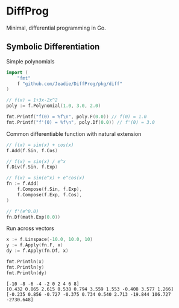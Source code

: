 # DiffProg
Minimal, differential programming in Go.  

## Symbolic Differentiation

Simple polynomials
```go
import (
    "fmt"
    f "github.com/Jeadie/DiffProg/pkg/diff"
)

// f(x) = 1+3x-2x^2
poly := f.Polynomial(1.0, 3.0, 2.0)

fmt.Printf("f(0) = %f\n", poly.F(0.0)) // f(0) = 1.0
fmt.Printf("f'(0) = %f\n", poly.Df(0.0)) // f'(0) = 3.0
``` 

Common differentiable function with natural extension 
```go
// f(x) = sin(x) + cos(x)
f.Add(f.Sin, f.Cos)

// f(x) = sin(x) / e^x
f.Div(f.Sin, f.Exp)

// f(x) = sin(e^x) + e^cos(x)
fn := f.Add(
	f.Compose(f.Sin, f.Exp),
	f.Compose(f.Exp, f.Cos),
)

// f'(e^0.0)
fn.Df(math.Exp(0.0))
```

Run across vectors
```go
x := f.Linspace(-10.0, 10.0, 10)
y := f.Apply(fn.F, x)
dy := f.Apply(fn.Df, x)

fmt.Println(x)
fmt.Println(y)
fmt.Println(dy)
```
```
[-10 -8 -6 -4 -2 0 2 4 6 8]
[0.432 0.865 2.615 0.538 0.794 3.559 1.553 -0.408 3.577 1.266]
[-0.235 0.856 -0.727 -0.375 0.734 0.540 2.713 -19.844 106.727 -2730.648]
```

